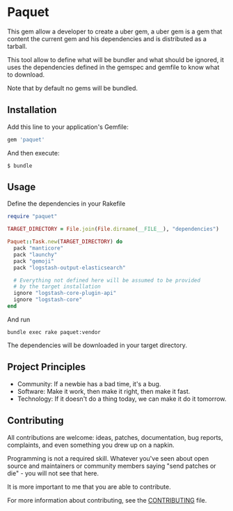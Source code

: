 # Paquet

This gem allow a developer to create a uber gem, a uber gem is a gem that content the current gem and his dependencies and is distributed as a tarball.

This tool allow to define what will be bundler and what should be ignored, it uses the dependencies defined in the gemspec and gemfile to know what to download.

Note that by default no gems will be bundled.


## Installation

Add this line to your application's Gemfile:

```ruby
gem 'paquet'
```

And then execute:

    $ bundle

## Usage
Define the dependencies in your Rakefile

```ruby
require "paquet"

TARGET_DIRECTORY = File.join(File.dirname(__FILE__), "dependencies")

Paquet::Task.new(TARGET_DIRECTORY) do
  pack "manticore"
  pack "launchy"
  pack "gemoji"
  pack "logstash-output-elasticsearch"

  # Everything not defined here will be assumed to be provided
  # by the target installation
  ignore "logstash-core-plugin-api"
  ignore "logstash-core"
end
```

And run

```
bundle exec rake paquet:vendor
```

The dependencies will be downloaded in your target directory.

## Project Principles

* Community: If a newbie has a bad time, it's a bug.
* Software: Make it work, then make it right, then make it fast.
* Technology: If it doesn't do a thing today, we can make it do it tomorrow.

## Contributing

All contributions are welcome: ideas, patches, documentation, bug reports,
complaints, and even something you drew up on a napkin.

Programming is not a required skill. Whatever you've seen about open source and
maintainers or community members  saying "send patches or die" - you will not
see that here.

It is more important to me that you are able to contribute.

For more information about contributing, see the
[CONTRIBUTING](../CONTRIBUTING.md) file.
